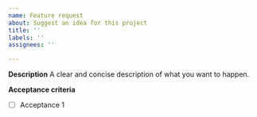```yaml
---
name: Feature request
about: Suggest an idea for this project
title: ''
labels: ''
assignees: ''

---
```


**Description**
A clear and concise description of what you want to happen.

**Acceptance criteria**
-[ ] Acceptance 1
